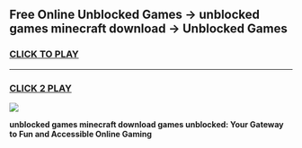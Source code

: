 
## Free Online Unblocked Games → unblocked games minecraft download → Unblocked Games
<h3>
<a href="https://premium.freeplayer.one?title=unblocked_games_minecraft_download&ref=21F">CLICK TO PLAY</a></h3>
<hr>

<h3>
<a href="https://premium.freeplayer.one?title=unblocked_games_minecraft_download&ref=21F">CLICK 2 PLAY</a>
  
</h3>

<a href="https://premium.freeplayer.one?title=unblocked_games_minecraft_download&ref=21F/"><img src="https://clearcache.store/games.png"></a>


**unblocked games minecraft download games unblocked: Your Gateway to Fun and Accessible Online Gaming**
